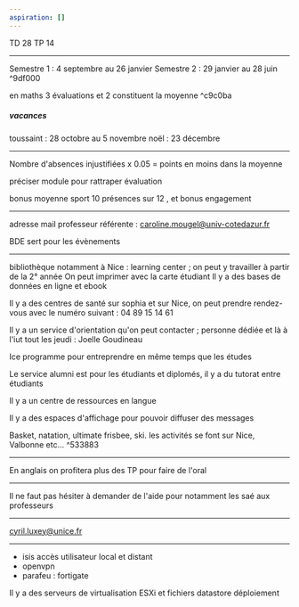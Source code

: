 ```yaml
---
aspiration: []
---
```

TD 28 
TP 14
___
Semestre 1 : 4 septembre au 26 janvier
Semestre 2 : 29 janvier au 28 juin ^9df000

en maths 3 évaluations et 2 constituent la moyenne ^c9c0ba
##### vacances
toussaint : 28 octobre au 5 novembre
noël : 23 décembre
___
Nombre d'absences injustifiées x 0.05 = points en moins dans la moyenne

préciser module pour rattraper évaluation

bonus moyenne sport 10 présences sur 12
, et bonus engagement
___
adresse mail professeur référente : caroline.mougel@univ-cotedazur.fr

BDE sert pour les évènements
___
bibliothèque notamment à Nice : learning center ; on peut y travailler à partir de la 2° année
On peut imprimer avec la carte étudiant
Il y a des bases de données en ligne et ebook

Il y a des centres de santé sur sophia et sur Nice, on peut prendre rendez-vous avec le numéro suivant : 04 89 15 14 61

Il y a un service d'orientation qu'on peut contacter ; personne dédiée et là à l'iut tout les jeudi : Joelle Goudineau

Ice programme pour entreprendre en même temps que les études

Le service alumni est pour les étudiants et diplomés, il y a du tutorat entre étudiants

Il y a un centre de ressources en langue

Il y a des espaces d'affichage pour pouvoir diffuser des messages

Basket, natation, ultimate frisbee, ski. les activités se font sur Nice, Valbonne etc... ^533883
___
En anglais on profitera plus des TP pour faire de l'oral
___
Il ne faut pas hésiter à demander de l'aide pour notamment les saé aux professeurs
___
cyril.luxey@unice.fr
___
- isis accès utilisateur local et distant
- openvpn
- parafeu : fortigate

Il y a des serveurs de virtualisation ESXi et fichiers datastore déploiement